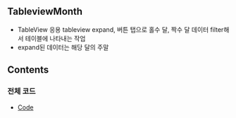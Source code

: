 ## TableviewMonth

* TableView 응용 tableview expand, 버튼 탭으로 홀수 달, 짝수 달 데이터 filter해서 테이블에 나타내는 작업
* expand된 데이터는 해당 달의 주말

## Contents

### 전체 코드
* [Code](/Sorting/selection_sort.py)

